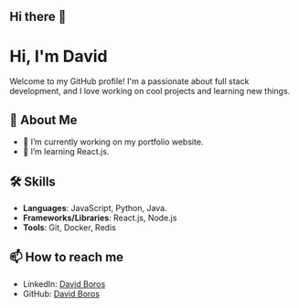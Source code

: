 ## Hi there 👋

<!--
**davidus98/davidus98** is a ✨ _special_ ✨ repository because its `README.md` (this file) appears on your GitHub profile.

Here are some ideas to get you started:

- 🔭 I’m currently working on ...
- 🌱 I’m currently learning ...
- 👯 I’m looking to collaborate on ...
- 🤔 I’m looking for help with ...
- 💬 Ask me about ...
- 📫 How to reach me: ...
- 😄 Pronouns: ...
- ⚡ Fun fact: ...
-->

# Hi, I'm David

Welcome to my GitHub profile! I'm a passionate about full stack development, and I love working on cool projects and learning new things.

## 🌱 About Me
- 🔭 I’m currently working on my portfolio website.
- 🌱 I’m learning React.js.

## 🛠 Skills
- **Languages**: JavaScript, Python, Java.
- **Frameworks/Libraries**: React.js, Node.js
- **Tools**: Git, Docker, Redis

## 📫 How to reach me
- LinkedIn: [David Boros](https://www.linkedin.com/in/david-boros-2a83ba248/)
- GitHub: [David Boros](https://github.com/davidus98?tab=overview&from=2024-10-01&to=2024-10-06)
